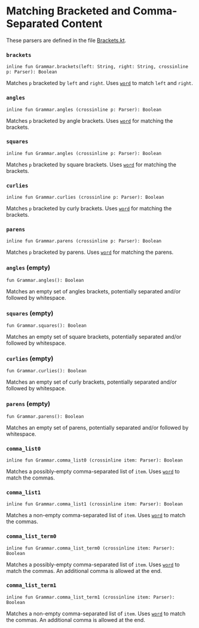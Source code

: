 # Matching Bracketed and Comma-Separated Content

These parsers are defined in the file [Brackets.kt].

[Brackets.kt]: /norswap/autumn/parsers/Brackets.kt

### `brackets`

    inline fun Grammar.brackets(left: String, right: String, crossinline p: Parser): Boolean
    
Matches `p` bracketed by `left` and `right`. Uses [`word`] to match `left` and `right`.

### `angles`

    inline fun Grammar.angles (crossinline p: Parser): Boolean
    
Matches `p` bracketed by angle brackets. Uses [`word`] for matching the brackets.

### `squares`

    inline fun Grammar.angles (crossinline p: Parser): Boolean

Matches `p` bracketed by square brackets. Uses [`word`] for matching the brackets.

### `curlies`

    inline fun Grammar.curlies (crossinline p: Parser): Boolean

Matches `p` bracketed by curly brackets. Uses [`word`] for matching the brackets.

### `parens`

    inline fun Grammar.parens (crossinline p: Parser): Boolean

Matches `p` bracketed by parens. Uses [`word`] for matching the parens.

### `angles` (empty)

    fun Grammar.angles(): Boolean
    
Matches an empty set of angles brackets, potentially separated and/or followed by whitespace.

### `squares` (empty)

    fun Grammar.squares(): Boolean

Matches an empty set of square brackets, potentially separated and/or followed by whitespace.

### `curlies` (empty)

    fun Grammar.curlies(): Boolean

Matches an empty set of curly brackets, potentially separated and/or followed by whitespace.

### `parens` (empty)

    fun Grammar.parens(): Boolean

Matches an empty set of parens, potentially separated and/or followed by whitespace.

### `comma_list0`

    inline fun Grammar.comma_list0 (crossinline item: Parser): Boolean
    
Matches a possibly-empty comma-separated list of `item`. Uses [`word`] to match the commas.

### `comma_list1`

    inline fun Grammar.comma_list1 (crossinline item: Parser): Boolean
    
Matches a non-empty comma-separated list of `item`. Uses [`word`] to match the commas.

### `comma_list_term0`

    inline fun Grammar.comma_list_term0 (crossinline item: Parser): Boolean

Matches a possibly-empty comma-separated list of `item`. Uses [`word`] to match the commas.
An additional comma is allowed at the end.

### `comma_list_term1`

    inline fun Grammar.comma_list_term1 (crossinline item: Parser): Boolean
    
Matches a non-empty comma-separated list of `item`. Uses [`word`] to match the commas.
An additional comma is allowed at the end.

[`word`]: chars.md#word